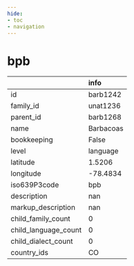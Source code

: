```yaml
---
hide:
- toc
- navigation
---
```

# bpb
|                      | info      |
|:---------------------|:----------|
| id                   | barb1242  |
| family_id            | unat1236  |
| parent_id            | barb1268  |
| name                 | Barbacoas |
| bookkeeping          | False     |
| level                | language  |
| latitude             | 1.5206    |
| longitude            | -78.4834  |
| iso639P3code         | bpb       |
| description          | nan       |
| markup_description   | nan       |
| child_family_count   | 0         |
| child_language_count | 0         |
| child_dialect_count  | 0         |
| country_ids          | CO        |